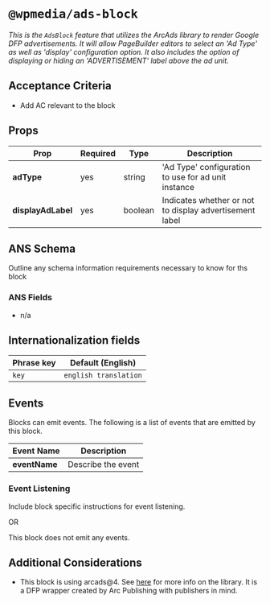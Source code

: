 # `@wpmedia/ads-block`
_This is the `AdsBlock` feature that utilizes the ArcAds library to render Google DFP advertisements. It will allow PageBuilder editors to select an 'Ad Type' as well as 'display' configuration option. It also includes the option of displaying or hiding an 'ADVERTISEMENT' label above the ad unit._

## Acceptance Criteria
- Add AC relevant to the block

## Props
| **Prop** | **Required** | **Type** | **Description** |
|---|---|---|---|
| **adType** | yes | string | 'Ad Type' configuration to use for ad unit instance |
| **displayAdLabel** | yes | boolean | Indicates whether or not to display advertisement label |

## ANS Schema
Outline any schema information requirements necessary to know for ths block

### ANS Fields
- n/a

## Internationalization fields
| Phrase key | Default (English) |
|---|---|
|`key`|`english translation`|

## Events
Blocks can emit events. The following is a list of events that are emitted by this block.

| **Event Name** | **Description** |
|---|---|
| **eventName** | Describe the event |

### Event Listening
Include block specific instructions for event listening.

OR

This block does not emit any events.

## Additional Considerations
- This block is using arcads@4. See [here](https://github.com/washingtonpost/ArcAds) for more info on the library. It is a DFP wrapper created by Arc Publishing with publishers in mind. 
